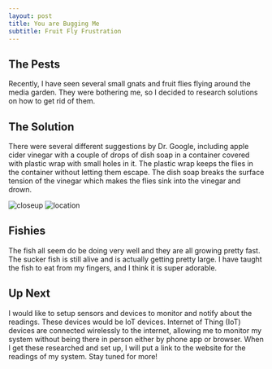 ```yaml
---
layout: post
title: You are Bugging Me
subtitle: Fruit Fly Frustration
---
```


## The Pests

Recently, I have seen several small gnats and fruit flies flying around the media garden. They were bothering me, so I decided to research solutions on how to get rid of them.

## The Solution

There were several different suggestions by Dr. Google, including apple cider vinegar with a couple of drops of dish soap in a container covered with plastic wrap with small holes in it. The plastic wrap keeps the flies in the container without letting them escape. The dish soap breaks the surface tension of the vinegar which makes the flies sink into the vinegar and drown.

<img src="https://trentonwagner.github.io/img/Closeup.JPG" alt="closeup">

<img src="https://trentonwagner.github.io/img/Location.JPG" alt="location">

## Fishies

The fish all seem do be doing very well and they are all growing pretty fast. The sucker fish is still alive and is actually getting pretty large. I have taught the fish to eat from my fingers, and I think it is super adorable.

## Up Next

I would like to setup sensors and devices to monitor and notify about the readings. These devices would be IoT devices. Internet of Thing (IoT) devices are connected wirelessly to the internet, allowing me to monitor my system without being there in person either by phone app or browser. When I get these researched and set up, I will put a link to the website for the readings of my system. Stay tuned for more!